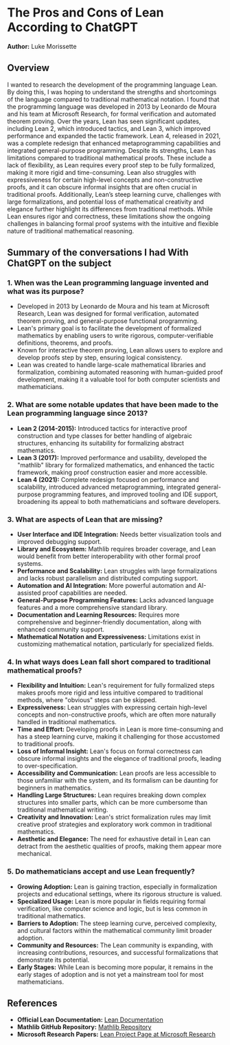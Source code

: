 # The Pros and Cons of Lean According to ChatGPT

**Author:** Luke Morissette

## Overview

I wanted to research the development of the programming language Lean. By doing this, I was hoping to understand the strengths and shortcomings of the language compared to traditional mathematical notation. I found that the programming language was developed in 2013 by Leonardo de Moura and his team at Microsoft Research, for formal verification and automated theorem proving. Over the years, Lean has seen significant updates, including Lean 2, which introduced tactics, and Lean 3, which improved performance and expanded the tactic framework. Lean 4, released in 2021, was a complete redesign that enhanced metaprogramming capabilities and integrated general-purpose programming. Despite its strengths, Lean has limitations compared to traditional mathematical proofs. These include a lack of flexibility, as Lean requires every proof step to be fully formalized, making it more rigid and time-consuming. Lean also struggles with expressiveness for certain high-level concepts and non-constructive proofs, and it can obscure informal insights that are often crucial in traditional proofs. Additionally, Lean’s steep learning curve, challenges with large formalizations, and potential loss of mathematical creativity and elegance further highlight its differences from traditional methods. While Lean ensures rigor and correctness, these limitations show the ongoing challenges in balancing formal proof systems with the intuitive and flexible nature of traditional mathematical reasoning.

## Summary of the conversations I had With ChatGPT on the subject

### 1. When was the Lean programming language invented and what was its purpose?
- Developed in 2013 by Leonardo de Moura and his team at Microsoft Research, Lean was designed for formal verification, automated theorem proving, and general-purpose functional programming.
- Lean's primary goal is to facilitate the development of formalized mathematics by enabling users to write rigorous, computer-verifiable definitions, theorems, and proofs.
- Known for interactive theorem proving, Lean allows users to explore and develop proofs step by step, ensuring logical consistency.
- Lean was created to handle large-scale mathematical libraries and formalization, combining automated reasoning with human-guided proof development, making it a valuable tool for both computer scientists and mathematicians.

### 2. What are some notable updates that have been made to the Lean programming language since 2013?
- **Lean 2 (2014-2015):** Introduced tactics for interactive proof construction and type classes for better handling of algebraic structures, enhancing its suitability for formalizing abstract mathematics.
- **Lean 3 (2017):** Improved performance and usability, developed the "mathlib" library for formalized mathematics, and enhanced the tactic framework, making proof construction easier and more accessible.
- **Lean 4 (2021):** Complete redesign focused on performance and scalability, introduced advanced metaprogramming, integrated general-purpose programming features, and improved tooling and IDE support, broadening its appeal to both mathematicians and software developers.

### 3. What are aspects of Lean that are missing?
- **User Interface and IDE Integration:** Needs better visualization tools and improved debugging support.
- **Library and Ecosystem:** Mathlib requires broader coverage, and Lean would benefit from better interoperability with other formal proof systems.
- **Performance and Scalability:** Lean struggles with large formalizations and lacks robust parallelism and distributed computing support.
- **Automation and AI Integration:** More powerful automation and AI-assisted proof capabilities are needed.
- **General-Purpose Programming Features:** Lacks advanced language features and a more comprehensive standard library.
- **Documentation and Learning Resources:** Requires more comprehensive and beginner-friendly documentation, along with enhanced community support.
- **Mathematical Notation and Expressiveness:** Limitations exist in customizing mathematical notation, particularly for specialized fields.

### 4. In what ways does Lean fall short compared to traditional mathematical proofs?
- **Flexibility and Intuition:** Lean's requirement for fully formalized steps makes proofs more rigid and less intuitive compared to traditional methods, where "obvious" steps can be skipped.
- **Expressiveness:** Lean struggles with expressing certain high-level concepts and non-constructive proofs, which are often more naturally handled in traditional mathematics.
- **Time and Effort:** Developing proofs in Lean is more time-consuming and has a steep learning curve, making it challenging for those accustomed to traditional proofs.
- **Loss of Informal Insight:** Lean's focus on formal correctness can obscure informal insights and the elegance of traditional proofs, leading to over-specification.
- **Accessibility and Communication:** Lean proofs are less accessible to those unfamiliar with the system, and its formalism can be daunting for beginners in mathematics.
- **Handling Large Structures:** Lean requires breaking down complex structures into smaller parts, which can be more cumbersome than traditional mathematical writing.
- **Creativity and Innovation:** Lean's strict formalization rules may limit creative proof strategies and exploratory work common in traditional mathematics.
- **Aesthetic and Elegance:** The need for exhaustive detail in Lean can detract from the aesthetic qualities of proofs, making them appear more mechanical.

### 5. Do mathematicians accept and use Lean frequently?
- **Growing Adoption:** Lean is gaining traction, especially in formalization projects and educational settings, where its rigorous structure is valued.
- **Specialized Usage:** Lean is more popular in fields requiring formal verification, like computer science and logic, but is less common in traditional mathematics.
- **Barriers to Adoption:** The steep learning curve, perceived complexity, and cultural factors within the mathematical community limit broader adoption.
- **Community and Resources:** The Lean community is expanding, with increasing contributions, resources, and successful formalizations that demonstrate its potential.
- **Early Stages:** While Lean is becoming more popular, it remains in the early stages of adoption and is not yet a mainstream tool for most mathematicians.

## References

- **Official Lean Documentation:** [Lean Documentation](https://lean-lang.org/documentation/)
- **Mathlib GitHub Repository:** [Mathlib Repository](https://github.com/leanprover-community/mathlib)
- **Microsoft Research Papers:** [Lean Project Page at Microsoft Research](https://www.microsoft.com/en-us/research/project/lean/)
